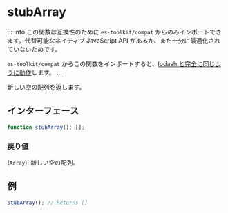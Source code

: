 # stubArray

::: info
この関数は互換性のために `es-toolkit/compat` からのみインポートできます。代替可能なネイティブ JavaScript API があるか、まだ十分に最適化されていないためです。

`es-toolkit/compat` からこの関数をインポートすると、[lodash と完全に同じように動作](../../../compatibility.md)します。
:::

新しい空の配列を返します。

## インターフェース

```typescript
function stubArray(): [];
```

### 戻り値

(`Array`): 新しい空の配列。

## 例

```typescript
stubArray(); // Returns []
```
